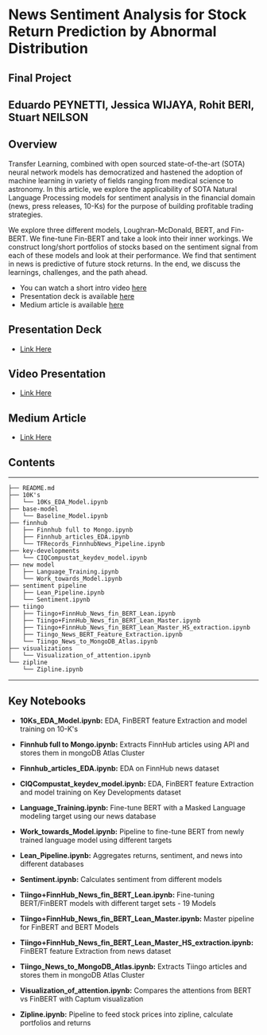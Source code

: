 # News Sentiment Analysis for Stock Return Prediction by Abnormal Distribution

## Final Project


## Eduardo PEYNETTI, Jessica WIJAYA, Rohit BERI, Stuart NEILSON


## Overview
Transfer Learning, combined with open sourced state-of-the-art (SOTA) neural network models has democratized and hastened the adoption of machine learning in variety of fields ranging from medical science to astronomy. In this article, we explore the applicability of SOTA Natural Language Processing models for sentiment analysis in the financial domain (news, press releases, 10-Ks) for the purpose of building profitable trading strategies.  

We explore three different models, Loughran-McDonald, BERT, and Fin-BERT. We fine-tune Fin-BERT and take a look into their inner workings. We construct long/short portfolios of stocks based on the sentiment signal from each of these models and look at their performance. We find that sentiment in news is predictive of future stock returns. In the end, we discuss the learnings, challenges, and the path ahead.

* You can watch a short intro video [here](https://youtu.be/IgKKCww1svo)
* Presentation deck is available [here](https://github.com/abnormal-distribution/AC295_abnormal-distribution/blob/master/submissions/project_Abnormal-Distribution/milestone4_Abnormal-Distribution/presentation.pdf)
* Medium article is available [here](https://medium.com/@beri.rohit/b39171ba445c?source=friends_link&sk=799ef49570e3b88888e2e8dcd06fb94a)

## Presentation Deck
* [Link Here](https://github.com/abnormal-distribution/AC295_abnormal-distribution/blob/master/submissions/project_Abnormal-Distribution/milestone4_Abnormal-Distribution/presentation.pdf)


## Video Presentation
* [Link Here](https://youtu.be/IgKKCww1svo)


## Medium Article
* [Link Here](https://medium.com/@beri.rohit/b39171ba445c?source=friends_link&sk=799ef49570e3b88888e2e8dcd06fb94a)


## Contents

------------
    
    ├── README.md
    ├── 10K's
    │   └── 10Ks_EDA_Model.ipynb
    ├── base-model
    │   └── Baseline_Model.ipynb
    ├── finnhub
    │   ├── Finnhub full to Mongo.ipynb
    │   ├── Finnhub_articles_EDA.ipynb
    │   └── TFRecords_FinnhubNews_Pipeline.ipynb
    ├── key-developments
    │   └── CIQCompustat_keydev_model.ipynb
    ├── new model
    │   ├── Language_Training.ipynb
    │   └── Work_towards_Model.ipynb
    ├── sentiment pipeline
    │   ├── Lean_Pipeline.ipynb
    │   └── Sentiment.ipynb
    ├── tiingo
    │   ├── Tiingo+FinnHub_News_fin_BERT_Lean.ipynb
    │   ├── Tiingo+FinnHub_News_fin_BERT_Lean_Master.ipynb
    │   ├── Tiingo+FinnHub_News_fin_BERT_Lean_Master_HS_extraction.ipynb
    │   ├── Tiingo_News_BERT_Feature_Extraction.ipynb
    │   └── Tiingo_News_to_MongoDB_Atlas.ipynb
    ├── visualizations
    │   └── Visualization_of_attention.ipynb
    └── zipline
        └── Zipline.ipynb

--------

## Key Notebooks

* **10Ks_EDA_Model.ipynb:** EDA, FinBERT feature Extraction and model training on 10-K's

* **Finnhub full to Mongo.ipynb:** Extracts FinnHub articles using API and stores them in mongoDB Atlas Cluster
* **Finnhub_articles_EDA.ipynb:** EDA on FinnHub news dataset

* **CIQCompustat_keydev_model.ipynb:** EDA, FinBERT feature Extraction and model training on Key Developments dataset

* **Language_Training.ipynb:** Fine-tune BERT with a Masked Language modeling target using our news database
* **Work_towards_Model.ipynb:** Pipeline to fine-tune BERT from newly trained language model using different targets

* **Lean_Pipeline.ipynb:** Aggregates returns, sentiment, and news into different databases
* **Sentiment.ipynb:** Calculates sentiment from different models

* **Tiingo+FinnHub_News_fin_BERT_Lean.ipynb:** Fine-tuning BERT/FinBERT models with different target sets - 19 Models
* **Tiingo+FinnHub_News_fin_BERT_Lean_Master.ipynb:** Master pipeline for FinBERT and BERT Models
* **Tiingo+FinnHub_News_fin_BERT_Lean_Master_HS_extraction.ipynb:** FinBERT feature Extraction from news dataset
* **Tiingo_News_to_MongoDB_Atlas.ipynb:** Extracts Tiingo articles and stores them in mongoDB Atlas Cluster

* **Visualization_of_attention.ipynb:** Compares the attentions from BERT vs FinBERT with Captum visualization

* **Zipline.ipynb:** Pipeline to feed stock prices into zipline, calculate portfolios and returns

